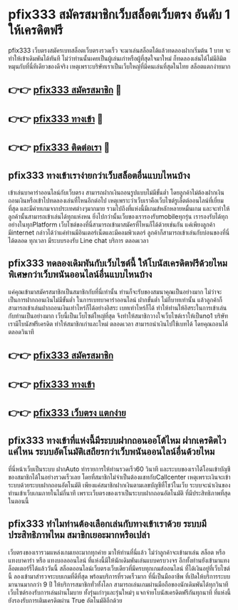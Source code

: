 # pfix333 สมัครสมาชิกเว็บสล็อตเว็บตรง อันดับ 1 ให้เครดิตฟรี

pfix333 เว็บตรงสมัครเบทสล็อตเว็บตรงรวดเร็ว จะมาเล่นสล็อตได้แล้วทดลองฝากเริ่มต้น 1 บาท จะทำให้เข้าเดิมพันได้ทันที ไม่ว่าท่านนั้นเคยเป็นผู้เล่นเก่าหรือผู้ที่สุดใจมาใหม่ ก็ทดลองเล่นได้ไม่มีลิมิต หมุนกับที่นี่ทีเดียวของดีจริง เหตุเพราะบริษัทเราเป็นเว็บใหญ่ที่มีคนเล่นที่สุดในไทย สล็อตแตกง่ายมาก

## 👉👉 [pfix333 สมัครสมาชิก](https://bit.ly/3Ckzg5n) 🎰
## 👉👉 [pfix333 ทางเข้า](https://bit.ly/3Ckzg5n) 🎰
## 👉👉 [pfix333 ติดต่อเรา](https://bit.ly/3Ckzg5n) 🎰

## pfix333 ทางเข้าเราง่ายกว่าเว็บสล็อตอื่นแบบไหนบ้าง
เข้าเล่นบาคาร่าออนไลน์กับเว็บตรง สามารถฝากเงินถอนรูปแบบไม่มีขั้นต่ำ โดยลูกค้าไม่ต้องฝากเงินถอนเงินหรือเข้าไปทดลองเล่นที่ไหนอีกต่อไป เหตุเพราะว่าเว็บเราคือเว็บไซต์รูเล็ตต์ออนไลน์ที่เยี่ยมที่สุด และมีค่ายเกมจากประเทศต่างๆมากมาย รวมไปถึงที่แห่งนี้มีเกมส์หลักหลายหมื่นเกม และจะทำให้ลูกค้านั้นสามารถเข้าเล่นได้ทุกแห่งหน ยิ่งไปกว่านั้นเว็บของเรารองรับmobileทุกรุ่น เรารองรับได้ทุกอย่างในทุกPlatform เว็บไซต์ของที่นี่สามารถเข้ามาสมัครที่ไหนก็ได้ด้วยเช่นกัน แค่เพียงลูกค้ามีinternet กล่าวได้ว่าแค่ท่านมีอินเตอร์เน็ตและมีคอมพิวเตอร์ ลูกค้าก็สามารถเข้าเล่นกับบ่อนของที่นี่ได้ตลอด ทุกเวลา มีระบบรองรับ Line chat บริการ ตลอดเวลา

## pfix333 ทดลองเดิมพันกับเว็บไซต์นี้ ให้โบนัสเครดิตฟรีด้วยไหม พิเศษกว่าเว็บพนันออนไลน์อื่นแบบไหนบ้าง
แค่คุณเข้ามาสมัครสมาชิกเป็นสมาชิกกับที่นี่เท่านั้น ท่านก็จะรับของสมนาคุณเป็นอย่างมาก ไม่ว่าจะเป็นการฝากถอนเงินไม่มีขั้นต่ำ ในการเบทบาคาร่าออนไลน์ ฝากขั้นต่ำ ไม่กี่บาทเท่านั้น แล้วลูกค้าก็สามารถเข้าเล่นฝากถอนเงินเท่าไหร่ก็ได้อย่างอิสระ เบทเท่าไหร่ก็ได้ ทำให้ท่านให้อิสระในการเข้าเล่นกับท่านเป็นอย่างมาก เว็บนี้เป็นเว็บไซต์ใหญ่ที่สุด จึงทำให้สมาชิกวางใจเว็บไซต์เราให้เป็นno1 บริษัทเรามีโบนัสฟรีเครดิต ทำให้สมาชิกเก่าและใหม่ ตลอดเวลา สามารถนำเงินไปใช้เบทได้ โดยคุณถอนได้ตลอดวินาที

## 👉👉 [pfix333 สมัครสมาชิก](https://bit.ly/3Ckzg5n)
## 👉👉 [pfix333 ทางเข้า](https://bit.ly/3Ckzg5n)
## 👉👉 [pfix333 เว็บตรง แตกง่าย](https://bit.ly/3Ckzg5n)

## pfix333 ทางเข้าที่แห่งนี้มีระบบฝากถอนออโต้ไหม ฝากเครดิตไวแค่ไหน ระบบอัตโนมัติเสถียรกว่าเว็บพนันออนไลน์อื่นด้วยไหม
ที่นี่หน้าเว็บเป็นระบบ ฝากAuto ทำรายการให้ท่านรวดเร็ว60 วินาที และระบบของเราได้โอนเข้าบัญชีของสมาชิกได้ในอย่างรวดเร็วเลย โดยที่สมาชิกไม่จำเป็นต้องแชทกับCallcenter เหตุเพราะเงินจะเข้าระบบด้วยระบบฝากถอนอัตโนมัติ เพียงแค่สมาชิกฝากเงินตามเลขบัญชีที่โชว์ในเว็บ ระบบจะนำเงินของท่านเข้าเว็บเกมภายในไม่กี่นาที เพราะเว็บตรงของเราเป็นระบบฝากถอนอัตโนมัติ ที่มีประสิทธิภาพที่สุด ในตอนนี้

## pfix333 ทำไมท่านต้องเลือกเล่นกับทางเข้าเราด้วย ระบบมีประสิทธิภาพไหม สมาชิกเยอะมากหรือเปล่า
เว็บตรงของเรารวมแหล่งเกมเยอะมากทุกค่าย มาให้ท่านที่นี่แล้ว ไม่ว่าลูกค้าจะเข้ามาเล่น สล็อต หรือ แทงบาคาร่า หรือ แทงบอลออนไลน์ ที่แห่งนี้มีให้นักเดิมพันเล่นแบบครบวงจร อีกทั้งท่านยังเข้ามาแทงล็อตเตอร์รี่ได้แล้ววันนี้ สล็อตออนไลน์เว็บตรงเว็บเดียวที่มีครบทุกเกมส์ออนไลน์ ที่ได้เงินอยู่ที่เว็บไซต์นี้ ลองเข้ามาสำรวจระบบเกมที่ดีที่สุด พร้อมบริการที่รวดเร็วมาก ที่นี่เป็นมืออาชีพ ที่เปิดให้บริการระบบมานานมากกว่า 9 ปี ให้บริการสมาชิกทั่วทั้งโลก สามารถเล่นเกมผ่านมือถือของนักเดิมพันได้ทุกวินาที เว็บไซต์รองรับการเล่นผ่านโมบาย ทั้งรุ่นเก่าๆและรุ่นใหม่ๆ แจกจ่ายโบนัสเครดิตฟรีกันทุกนาที ที่แห่งนี้ยังรองรับการเติมเครดิตผ่าน True อัตโนมัติอีกด้วย
